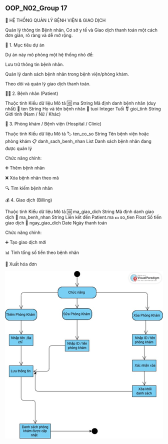 ## OOP_N02_Group 17 

🏥 HỆ THỐNG QUẢN LÝ BỆNH VIỆN & GIAO DỊCH

Quản lý thông tin Bệnh nhân, Cơ sở y tế và Giao dịch thanh toán một cách đơn giản, rõ ràng và dễ mở rộng.

📌 1. Mục tiêu dự án

Dự án này mô phỏng một hệ thống nhỏ để:

Lưu trữ thông tin bệnh nhân.

Quản lý danh sách bệnh nhân trong bệnh viện/phòng khám.

Theo dõi và quản lý giao dịch thanh toán.

🧍‍♂️ 2. Bệnh nhân (Patient)

Thuộc tính	Kiểu dữ liệu	Mô tả
🆔 ma	String	Mã định danh bệnh nhân (duy nhất)
📝 ten	String	Họ và tên bệnh nhân
🎂 tuoi	Integer	Tuổi
⚧ gioi_tinh	String	Giới tính (Nam / Nữ / Khác)

🏥 3. Phòng khám / Bệnh viện (Hospital / Clinic)

Thuộc tính	Kiểu dữ liệu	Mô tả
🏷 ten_co_so	String	Tên bệnh viện hoặc phòng khám
📋 danh_sach_benh_nhan	List<Patient>	Danh sách bệnh nhân đang được quản lý

Chức năng chính:

➕ Thêm bệnh nhân

❌ Xóa bệnh nhân theo mã

🔍 Tìm kiếm bệnh nhân

💰 4. Giao dịch (Billing)

Thuộc tính	Kiểu dữ liệu	Mô tả
🆔 ma_giao_dich	String	Mã định danh giao dịch
🔗 ma_benh_nhan	String	Liên kết đến Patient.ma
💵 so_tien	Float	Số tiền giao dịch
📅 ngay_giao_dich	Date	Ngày thanh toán

Chức năng chính:

➕ Tạo giao dịch mới

📊 Tính tổng số tiền theo bệnh nhân

🧾 Xuất hóa đơn

   <img src='anh/PhongKham (1).jpg'>
